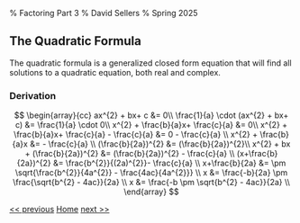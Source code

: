 % Factoring Part 3
% David Sellers
% Spring 2025

## The Quadratic Formula

The quadratic formula is a generalized closed form equation that will find all solutions to a quadratic equation, both real and complex.

### Derivation

$$
\begin{array}{cc}
ax^{2} + bx+ c &= 0\\
\frac{1}{a} \cdot (ax^{2} + bx+ c) &= \frac{1}{a} \cdot 0\\
x^{2} + \frac{b}{a}x+ \frac{c}{a} &= 0\\
x^{2} + \frac{b}{a}x+ \frac{c}{a} - \frac{c}{a} &= 0 - \frac{c}{a} \\
x^{2} + \frac{b}{a}x &= - \frac{c}{a} \\
(\frac{b}{2a})^{2} &= (\frac{b}{2a})^{2}\\
x^{2} + bx + (\frac{b}{2a})^{2} &= (\frac{b}{2a})^{2} - \frac{c}{a} \\
(x+\frac{b}{2a})^{2} &= \frac{b^{2}}{(2a)^{2}}- \frac{c}{a} \\
x+\frac{b}{2a} &= \pm \sqrt{\frac{b^{2}}{4a^{2}} - \frac{4ac}{4a^{2}}} \\
x &= \frac{-b}{2a} \pm \frac{\sqrt{b^{2} - 4ac}}{2a} \\
x &= \frac{-b \pm \sqrt{b^{2} - 4ac}}{2a} \\
\end{array}
$$

[<< previous](./day9.html) [Home](../../index.html) [next >>](./day11.html)
